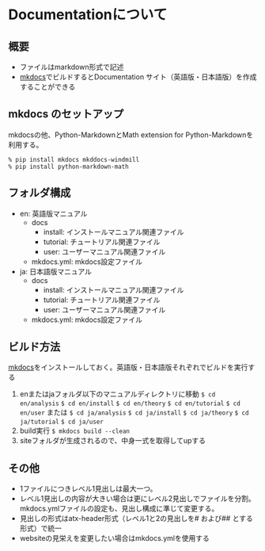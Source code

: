 # Documentationについて

## 概要

- ファイルはmarkdown形式で記述
- [mkdocs](http://www.mkdocs.org)でビルドするとDocumentation サイト（英語版・日本語版）を作成することができる

## mkdocs のセットアップ

mkdocsの他、Python-MarkdownとMath extension for Python-Markdownを利用する。

~~~
% pip install mkdocs mkddocs-windmill
% pip install python-markdown-math
~~~

## フォルダ構成

- en: 英語版マニュアル
    - docs
        - install: インストールマニュアル関連ファイル
        - tutorial: チュートリアル関連ファイル
        - user: ユーザーマニュアル関連ファイル
    - mkdocs.yml: mkdocs設定ファイル
- ja: 日本語版マニュアル
    - docs
        - install: インストールマニュアル関連ファイル
        - tutorial: チュートリアル関連ファイル
        - user: ユーザーマニュアル関連ファイル
    - mkdocs.yml: mkdocs設定ファイル

## ビルド方法

[mkdocs](http://www.mkdocs.org)をインストールしておく。英語版・日本語版それぞれでビルドを実行する

1. enまたはjaフォルダ以下のマニュアルディレクトリに移動
   ``` $ cd en/analysis ```
   ``` $ cd en/install ```
   ``` $ cd en/theory ```
   ``` $ cd en/tutorial ```
   ``` $ cd en/user ```
   または
   ``` $ cd ja/analysis ```
   ``` $ cd ja/install ```
   ``` $ cd ja/theory ```
   ``` $ cd ja/tutorial ```
   ``` $ cd ja/user ```
2. build実行
   ``` $ mkdocs build --clean ```
3. siteフォルダが生成されるので、中身一式を取得してupする

## その他

- 1ファイルにつきレベル1見出しは最大一つ。
- レベル1見出しの内容が大きい場合は更にレベル2見出しでファイルを分割。mkdocs.ymlファイルの設定も、見出し構成に準じて変更する。
- 見出しの形式はatx-header形式（レベル1と2の見出しを# および## とする形式）で統一
- websiteの見栄えを変更したい場合はmkdocs.ymlを使用する
